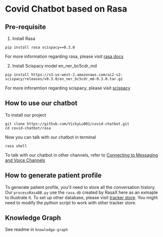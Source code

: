 # Covid Chatbot based on Rasa

## Pre-requisite
1. Install Rasa
```
pip install rasa scispacy==0.3.0
```
For more information regarding rasa, please visit [rasa docs](https://rasa.com/docs/)

2. Install Scispacy model en_ner_bc5cdr_md
```
pip install https://s3-us-west-2.amazonaws.com/ai2-s2-scispacy/releases/v0.3.0/en_ner_bc5cdr_md-0.3.0.tar.gz
```
For more inforamtion regarding scispacy, please visit [scispacy](https://allenai.github.io/scispacy/)

## How to use our chatbot
To install our project
```
git clone https://github.com/VickyLu001/covid-chatbot.git
cd covid-chatbot/rasa
```
Now you can talk with our chatbot in terminal
```
rasa shell
```
To talk with our chatbot in other channels, refer to [Connecting to Messaging and Voice Channels](https://rasa.com/docs/rasa/messaging-and-voice-channels/)

## How to generate patient profile
To generate patient profile, you'll need to store all the conversation history. Our `processRasaDB.py` use the `rasa.db` created by RasaX here as an exmaple to illustrate it. To set up other database, please visit [tracker store](https://rasa.com/docs/rasa/tracker-stores/). You might need to modify the python script to work with other tracker store.

## Knowledge Graph
See readme in `knowledge-graph`
